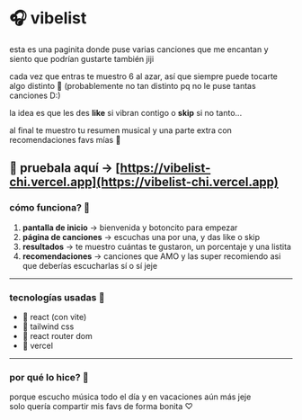 # 🎧 vibelist

esta es una paginita donde puse varias canciones que me encantan y siento que podrían gustarte también jiji  

cada vez que entras te muestro 6 al azar, así que siempre puede tocarte algo distinto  🎸 (probablemente no tan distinto pq no le puse tantas canciones D:)

la idea es que les des **like** si vibran contigo o **skip** si no tanto...  

al final te muestro tu resumen musical y una parte extra con recomendaciones favs mías 🎵

## 🐣 pruebala aquí → [https://vibelist-chi.vercel.app](https://vibelist-chi.vercel.app)


### cómo funciona? 🌟

1. **pantalla de inicio** → bienvenida y botoncito para empezar  
2. **página de canciones** → escuchas una por una, y das like o skip  
3. **resultados** → te muestro cuántas te gustaron, un porcentaje y una listita  
4. **recomendaciones** → canciones que AMO y las super recomiendo asi que deberías escucharlas sí o sí jeje 

---

### tecnologías usadas 🦔

- 🍰 react (con vite)
- 🧺 tailwind css 
- 🦦 react router dom 
- 🧸 vercel

---

### por qué lo hice? 💭

porque escucho música todo el día y en vacaciones aún más jeje  
solo quería compartir mis favs de forma bonita ♡

